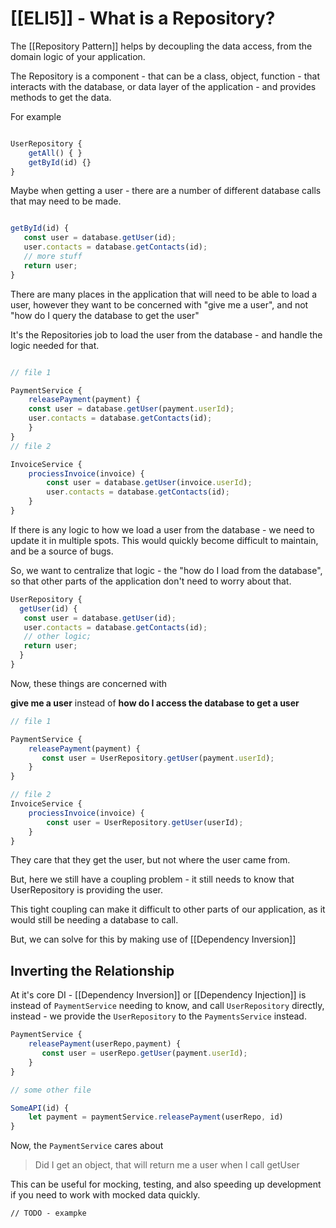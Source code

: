# [[ELI5]] - What is a Repository?

The [[Repository Pattern]] helps by decoupling the data access, from the domain logic of your application.

The Repository is a component - that can be a class, object, function - that interacts with the database, or data layer of the application - and provides methods to get the data.


For example

```js

UserRepository {
	getAll() { }
	getById(id) {}
}
```

Maybe when getting a user - there are a number of different database calls that may need to be made.

```js

getById(id) {
   const user = database.getUser(id);
   user.contacts = database.getContacts(id);
   // more stuff
   return user;
}
```

There are many places in the application that will need to be able to load a user, however they want to be concerned with "give me a user",  and not "how do I query the database to get the user"

It's the Repositories job to load the user from the database - and handle the logic needed for that.


```js

// file 1

PaymentService {
	releasePayment(payment) { 
	const user = database.getUser(payment.userId);
	user.contacts = database.getContacts(id);
	}
}
// file 2

InvoiceService {
	prociessInvoice(invoice) {
		const user = database.getUser(invoice.userId);
	    user.contacts = database.getContacts(id);
	}
}

```

If there is any logic to how we load a user from the database - we need to update it in multiple spots. This would quickly become difficult to maintain, and be a source of bugs.

So, we want to centralize that logic - the "how do I load from the database", so that other parts of the application don't need to worry about that.

```js
UserRepository { 
  getUser(id) { 
   const user = database.getUser(id);
   user.contacts = database.getContacts(id);
   // other logic;
   return user;
  }
}
```

Now, these things are concerned with

**give me a user** instead of  **how do I access the database to get a user**

```js
// file 1

PaymentService {
	releasePayment(payment) { 
	   const user = UserRepository.getUser(payment.userId);
	}
}

// file 2
InvoiceService {
	prociessInvoice(invoice) {
		const user = UserRepository.getUser(userId);
	}
}
```

They care that they get the user, but not where the user came from.

But, here we still have a coupling problem - it still needs to know that UserRepository is providing the user.

This tight coupling can make it difficult to other parts of our application, as it would still be needing a database to call.

But, we can solve for this by making use of [[Dependency Inversion]]

## Inverting the Relationship

At it's core DI - [[Dependency Inversion]] or [[Dependency Injection]] is instead of `PaymentService` needing to know, and call `UserRepository` directly, instead - we provide the `UserRepository` to the `PaymentsService` instead.

```js
PaymentService {
	releasePayment(userRepo,payment) { 
	   const user = userRepo.getUser(payment.userId);
	}
}

// some other file

SomeAPI(id) {
    let payment = paymentService.releasePayment(userRepo, id)
}
```

Now, the `PaymentService`  cares about

> Did I get an object, that will return me a user when I call getUser

This can be useful for mocking, testing, and also speeding up development if you need to work with mocked data quickly.

```
// TODO - exampke
```